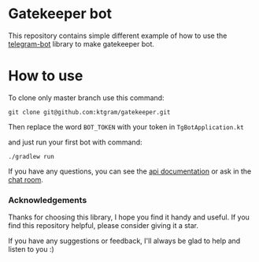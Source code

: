 # Gatekeeper bot

This repository contains simple different example of how to use
the [telegram-bot](https://github.com/vendelieu/telegram-bot) library to make gatekeeper bot.

# How to use

To clone only master branch use this command:

```
git clone git@github.com:ktgram/gatekeeper.git
```

Then replace the word `BOT_TOKEN` with your token in `TgBotApplication.kt`

and just run your first bot with command:

```
./gradlew run
```

If you have any questions, you can see the [api documentation](https://vendelieu.github.io/telegram-bot/) or ask in
the [chat room](https://t.me/venny_tgbot).

### Acknowledgements

Thanks for choosing this library, I hope you find it handy and useful.
If you find this repository helpful, please consider giving it a star.

If you have any suggestions or feedback, I'll always be glad to help and listen to you :)